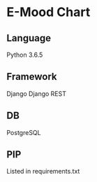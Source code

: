 # E-Mood Chart
## Language
Python 3.6.5

## Framework
Django
Django REST

## DB
PostgreSQL

## PIP
Listed in requirements.txt
